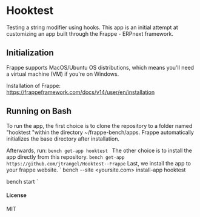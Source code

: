 # Hooktest

Testing a string modifier using hooks. This app is an initial attempt at customizing an app built through the Frappe - ERPnext framework.

## Initialization

Frappe supports MacOS/Ubuntu OS distributions, which means you'll need a virtual machine (VM) if you're on Windows.

Installation of Frappe: https://frappeframework.com/docs/v14/user/en/installation

## Running on Bash

To run the app, the first choice is to clone the repository to a folder named "hooktest "within the directory ~/frappe-bench/apps. Frappe automatically initializes the base directory after installation.

Afterwards, run:
`bench get-app hooktest
`
The other choice is to install the app directly from this repository.
`
bench get-app https://github.com/jtrangel/Hooktest--Frappe
`
Last, we install the app to your frappe website.
`
bench --site <yoursite.com> install-app hooktest

bench start
`



#### License

MIT
